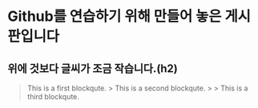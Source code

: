 # Github를 연습하기 위해 만들어 놓은 게시판입니다
## 위에 것보다 글씨가 조금 작습니다.(h2)
> This is a first blockqute.
>      > This is a second blockqute.
>      >       > This is a third blockqute.
